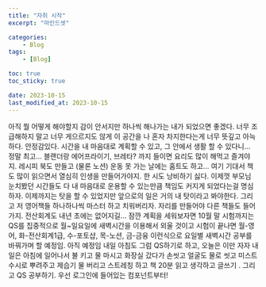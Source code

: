 ```yaml
---
title: "자취 시작"
excerpt: "마인드셋"

categories:
    - Blog
tags:
    - [Blog]

toc: true
toc_sticky: true

date: 2023-10-15
last_modified_at: 2023-10-15
---
```


아직 뭘 어떻게 해야할지 감이 안서지만 하나씩 해나가는 내가 되었으면 좋겠다. 너무 조급해하지 말고 너무 게으르지도 않게
이 공간을 나 혼자 차지한다는게 너무 뜻깊고 아늑하다. 안정감있다. 시간을 내 마음대로 계획할 수 있고, 그 안에서 생활 할 수 있다니...
정말 최고... 블랜더랑 에어프라이기, 브레타? 까지 들이면 요리도 많이 해먹고 즐겨야지.
레시피 북도 만들고 (물론 노션)
운동 못 가는 날에는 홈트도 하고...
여기 기대서 책도 많이 읽으면서 열심히 인생을 만들어가야지.
한 시도 낭비하기 싫다.
이제껏 부모님 눈치봤던 시간들도 다 내 마음대로 운용할 수 있는만큼 책임도 커지게 되었다는걸 명심하자.
이제까지는 탓을 할 수 있었지만 앞으로의 일은 거의 내 탓이라고 봐야한다.
그리고 저 영어책들 하나하나씩 마스터 하고 치워버리자.
자리를 만들어야 다른 책들도 들어가지.
전산회계도 내년 초에는 없어지길...
잠깐 계획을 세워보자면 10월 말 시험까지는 QS를 집중적으로 월~일요일에 새벽시간을 이용해서 외울 것이고 시험이 끝나면
월-영어, 화-전산회계1급, 수-포토샵, 목-노션, 금-금융 이런식으로 요일별 새벽시간 공부를 바꿔가며 할 예정임. 아직 예정임
내일 아침도 그럼 QS하기로 하고, 오늘은 이만 자자
내일은 아침에 일어나서 불 키고 물 마시고 화장실 갔다가 손씻고 얼굴도 물로 씻고 미스트 수시로 뿌려주고 제습기 물 버리고 스트레칭 하고 책 20분 읽고 생각하고 글쓰기 . 그리고 QS 공부하기. 우선 로그인에 들어있는 컴포넌트부터!
